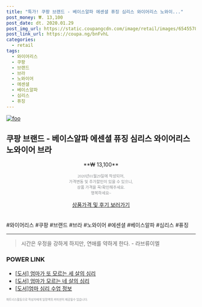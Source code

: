 ```yaml
--- 
title: "특가! 쿠팡 브랜드 - 베이스알파 에센셜 퓨징 심리스 와이어리스 노와이..." 
post_money: ₩. 13,100 
post_date: dt. 2020.01.29 
post_img_url: https://static.coupangcdn.com/image/retail/images/6545578427617-8bbc4461-2628-43bf-82a7-8dd87ea6fa89.jpg 
post_link_url: https://coupa.ng/bnFvhL 
categories: 
  - retail 
tags: 
  - 와이어리스 
  - 쿠팡 
  - 브랜드 
  - 브라 
  - 노와이어 
  - 에센셜 
  - 베이스알파 
  - 심리스 
  - 퓨징 
--- 
```

[![foo](https://static.coupangcdn.com/image/retail/images/6545578427617-8bbc4461-2628-43bf-82a7-8dd87ea6fa89.jpg)](https://coupa.ng/bnFvhL) 

## 쿠팡 브랜드 - 베이스알파 에센셜 퓨징 심리스 와이어리스 노와이어 브라 
<p style="text-align: center;">**₩ 13,100**</p> 
<p style="text-align: center;"><span style="color: #898c8f; font-family: Georgia,Times,serif; font-size: 0.75em;">2020년01월29일에 작성되어, <br>가격변동 및 추가할인이 있을 수 있으니,<br> 상품 가격을 꼭!확인해주세요.<br>행복하세요~</span> 
</p>	 
<div markdown="0" style="text-align: center;"><a href="https://coupa.ng/bnFvhL" class="btn btn--success">상품가격 및 후기 보러가기</a></div> 
<br><br> 
  #와이어리스 #쿠팡 #브랜드 #브라 #노와이어 #에센셜 #베이스알파 #심리스 #퓨징 
<hr> 

> 시간은 우정을 강하게 하지만, 연애를 약하게 한다. - 라브류이엘 


### POWER LINK

* <a href="https://blog.naver.com/santokki14/221790093583" target="_blank">[도서] 엄마가 또 모르는 세 살의 심리</a>
* <a href="https://blog.naver.com/an0733/221789090663" target="_blank">[도서] 엄마가 모르는 네 살의 심리</a>
* <a href="https://blog.naver.com/santokki14/221769541617" target="_blank">[도서]엄마 심리 수업 정보</a>

<span style="color: #898c8f; font-family: Georgia,Times,serif; font-size: 0.55em;">파트너스활동으로 작성자에게 일정액의 커미션이 제공될수 있습니다.</span> 
